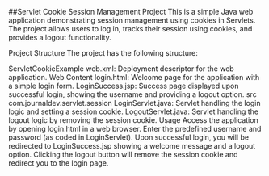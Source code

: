 ##Servlet Cookie Session Management Project
This is a simple Java web application demonstrating session management using cookies in Servlets. The project allows users to log in, tracks their session using cookies, and provides a logout functionality.

Project Structure
The project has the following structure:

ServletCookieExample
web.xml: Deployment descriptor for the web application.
Web Content
login.html: Welcome page for the application with a simple login form.
LoginSuccess.jsp: Success page displayed upon successful login, showing the username and providing a logout option.
src
com.journaldev.servlet.session
LoginServlet.java: Servlet handling the login logic and setting a session cookie.
LogoutServlet.java: Servlet handling the logout logic by removing the session cookie.
Usage
Access the application by opening login.html in a web browser.
Enter the predefined username and password (as coded in LoginServlet).
Upon successful login, you will be redirected to LoginSuccess.jsp showing a welcome message and a logout option.
Clicking the logout button will remove the session cookie and redirect you to the login page.
